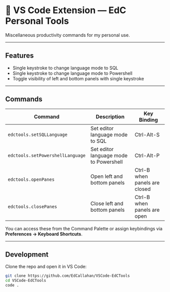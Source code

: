 # 🧩 VS Code Extension — EdC Personal Tools

Miscellaneous productivity commands for my personal use.

---

## Features

- Single keystroke to change language mode to SQL
- Single keystroke to change language mode to Powershell
- Toggle visibility of left and bottom panels with single keystroke

---

## Commands

| Command | Description | Key Binding |
|----------|-------------|-------------|
| `edctools.setSQLLanguage` | Set editor language mode to SQL | Ctrl-Alt-S |
| `edctools.setPowershellLanguage` | Set editor language mode to Powershell | Ctrl-Alt-P |
| `edctools.openPanes` | Open left and bottom panels | Ctrl-B when panels are closed|
| `edctools.closePanes` | Close left and bottom panels | Ctrl-B when panels are open|


You can access these from the Command Palette or assign keybindings via **Preferences → Keyboard Shortcuts**.

---

## Development

Clone the repo and open it in VS Code:

```bash
git clone https://github.com/EdCallahan/VSCode-EdCTools
cd VSCode-EdCTools
code .
